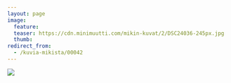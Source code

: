```yaml
---
layout: page
image:
  feature:
  teaser: https://cdn.minimuutti.com/mikin-kuvat/2/DSC24036-245px.jpg
  thumb:
redirect_from:
  - /kuvia-mikista/00042
---
```


![](https://cdn.minimuutti.com/mikin-kuvat/3/DSC24036-800px.jpg)
